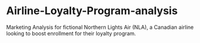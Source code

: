 # Airline-Loyalty-Program-analysis
Marketing Analysis for fictional Northern Lights Air (NLA), a Canadian airline looking to boost enrollment for their loyalty program.
